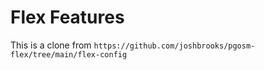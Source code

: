 # Flex Features

This is a clone from `https://github.com/joshbrooks/pgosm-flex/tree/main/flex-config`
